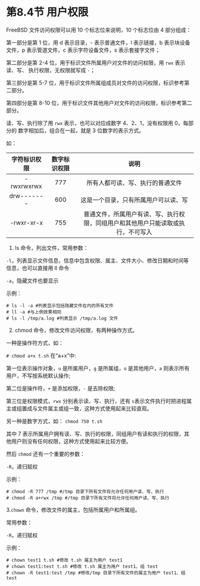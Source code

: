 # 第8.4节 用户权限

FreeBSD 文件访问权限可以用 10 个标志位来说明，10 个标志位由 4 部分组成：

第一部分是第 1 位，用 d 表示目录，- 表示普通文件，l 表示链接，b 表示块设备文件，p 表示管道文件，c 表示字符设备文件，s 表示套接字文件；

第二部分是第 2-4 位，用于标识文件所属用户对文件的访问权限，用 `rwx` 表示读、写、 执行权限，无权限就写成 `-`；

第三部分是第 5-7 位，用于标识文件所属组成员对文件的访问权限，标识参考第二部分。

第四部分是第 8-10 位，用于标识文件其他用户对文件的访问权限，标识参考第二部分。

读、写、执行除了用 `rwx` 表示，也可以对应成数字 4、2、1，没有权限用 0，每部分的 数字相加后，组合在一起，就是 3 位数字的表示方式。

如：

|   字符标识权限   | 数字标识权限 |                    说明                    |
| :--------: | :----: | :--------------------------------------: |
| -rwxrwxrwx |   777  |             所有人都可读、写、执行的普通文件             |
| drw------- |   600  |            这是一个目录，只有所属用户可以读、写            |
| -rwxr-xr-x |   755  | 普通文件，所属用户有读、写、执行权限，同组用户和其他用户只能读取或执行，不可写入 |

1. ls 命令，列出文件，常用参数：

`-l`，列表显示文件信息，信息中包含权限、属主、文件大小、修改日期和时间等信息，也可以直接用 ll 命令

`-a`，隐藏文件也要显示

示例：

```
# ls -l -a #列表显示包括隐藏文件在内的所有文件 
# ll -a #与上例效果相同 
# ls -l /tmp/a.log #列表显示 /tmp/a.log 文件 
```

2. chmod 命令，修改文件访问权限，有两种操作方式。

一种是操作符方式，如：

`# chmod a+x t.sh` 在“a+x”中:

第一位表示操作对象，`u` 是所属用户，`g` 是所属组，`o` 是其他用户，`a` 则表示所有用户，不写按系统默认操作;

第二位是操作符，`+` 是添加权限，`-` 是去除权限;

第三位是权限模式，`rwx` 分别表示读、写、执行，还有 `s`表示文件执行时把进程属主或组置成与文件属主或组一致，这种方式使用起来比较直观。

另一种是数字方式，如： `chmod 750 t.sh`

其中 7 表示所属用户拥有读、写、执行的权限，同组用户有读和执行的权限，其他用户则没有任何权限，这种方式使用起来比较方便。

然后 `chmod` 还有一个重要的参数：

`-R`，递归赋权

示例：

```
# chmod -R 777 /tmp #/tmp 目录下所有文件将允许任何用户读、写、执行 
# chmod -R a+rwx /tmp #/tmp 目录下所有文件将允许任何用户读、写、执行 
```

3.`chown` 命令，修改文件的属主，包括所属用户和所属组。

常用参数：

`-R`，递归赋权

示例：

```
# chown test1 t.sh #修改 t.sh 属主为用户 test1 
# chown test1:test t.sh #修改 t.sh 属主为用户 test1、组 test 
# chown -R test1:test /tmp #修改/tmp 目录下所有文件的属主为用户 test1、组 test
```

